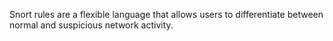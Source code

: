 Snort rules are a flexible language that allows users to differentiate between normal and suspicious network activity.
